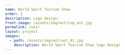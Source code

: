 ```yaml
---
name: World Sport Tourism Show
order: 2
description: Logo design.
front-image: /assets/img/wst/cop_wst.jpg
permalink: /wst/
layout: project
images:
  - path: /assets/img/wst/wst_01.jpg
    description: World Sport Tourism Show logo design
---
```

